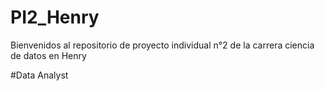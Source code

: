 # PI2_Henry
Bienvenidos al repositorio de proyecto individual n°2 de la carrera ciencia de datos en Henry

#Data Analyst
